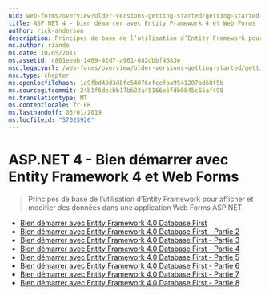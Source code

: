 ```yaml
---
uid: web-forms/overview/older-versions-getting-started/getting-started-with-ef/index
title: ASP.NET 4 - bien démarrer avec Entity Framework 4 et Web Forms | Microsoft Docs
author: rick-anderson
description: Principes de base de l’utilisation d’Entity Framework pour afficher et modifier des données dans une application Web Forms ASP.NET.
ms.author: riande
ms.date: 10/05/2011
ms.assetid: c801eeab-1469-42d7-a961-082dbbf4683e
msc.legacyurl: /web-forms/overview/older-versions-getting-started/getting-started-with-ef
msc.type: chapter
ms.openlocfilehash: 1a9fbd49d3d8fc54076efccfba9541287ad68f5b
ms.sourcegitcommit: 24b1f6decbb17bb22a45166e5fdb0845c65af498
ms.translationtype: MT
ms.contentlocale: fr-FR
ms.lasthandoff: 03/01/2019
ms.locfileid: "57023926"
---
```

<a name="aspnet-4---getting-started-with-entity-framework-4-and-web-forms"></a>ASP.NET 4 - Bien démarrer avec Entity Framework 4 et Web Forms
====================
> Principes de base de l’utilisation d’Entity Framework pour afficher et modifier des données dans une application Web Forms ASP.NET.


- [Bien démarrer avec Entity Framework 4.0 Database First](the-entity-framework-and-aspnet-getting-started-part-1.md)
- [Bien démarrer avec Entity Framework 4.0 Database First - Partie 2](the-entity-framework-and-aspnet-getting-started-part-2.md)
- [Bien démarrer avec Entity Framework 4.0 Database First - Partie 3](the-entity-framework-and-aspnet-getting-started-part-3.md)
- [Bien démarrer avec Entity Framework 4.0 Database First - Partie 4](the-entity-framework-and-aspnet-getting-started-part-4.md)
- [Bien démarrer avec Entity Framework 4.0 Database First - Partie 5](the-entity-framework-and-aspnet-getting-started-part-5.md)
- [Bien démarrer avec Entity Framework 4.0 Database First - Partie 6](the-entity-framework-and-aspnet-getting-started-part-6.md)
- [Bien démarrer avec Entity Framework 4.0 Database First - Partie 7](the-entity-framework-and-aspnet-getting-started-part-7.md)
- [Bien démarrer avec Entity Framework 4.0 Database First - Partie 8](the-entity-framework-and-aspnet-getting-started-part-8.md)
